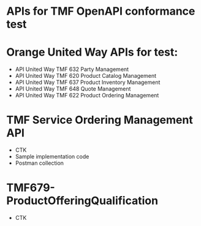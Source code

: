 # APIs for TMF OpenAPI conformance test
# Orange United Way APIs for test:
- API United Way TMF 632 Party Management
- API United Way TMF 620 Product Catalog Management
- API United Way TMF 637 Product Inventory Management
- API United Way TMF 648 Quote Management
- API United Way TMF 622 Product Ordering Management

# TMF Service Ordering Management API 
- CTK
- Sample implementation code
- Postman collection
# TMF679-ProductOfferingQualification
- CTK
